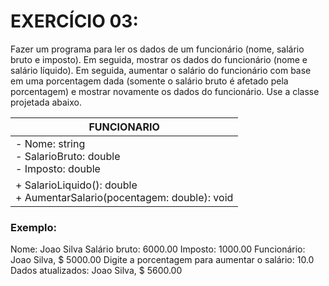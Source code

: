 # EXERCÍCIO 03:

Fazer um programa para ler os dados de um funcionário (nome, salário bruto e imposto). Em seguida, mostrar os dados do funcionário (nome e salário líquido). Em seguida, aumentar o salário do funcionário com base em uma porcentagem dada (somente o salário bruto é afetado pela porcentagem) e mostrar novamente os dados do funcionário. Use a classe projetada abaixo.



| FUNCIONARIO                                                  |
| ------------------------------------------------------------ |
| - Nome: string<br />- SalarioBruto: double<br />- Imposto: double |
| + SalarioLiquido(): double<br />+ AumentarSalario(pocentagem: double): void |



### Exemplo:

Nome: Joao Silva
Salário bruto: 6000.00
Imposto: 1000.00
Funcionário: Joao Silva, $ 5000.00
Digite a porcentagem para aumentar o salário: 10.0
Dados atualizados: Joao Silva, $ 5600.00